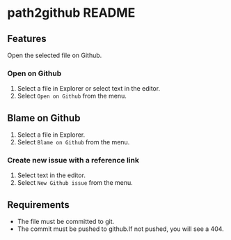 # path2github README

## Features

Open the selected file on Github.

### Open on Github

1. Select a file in Explorer or select text in the editor.
1. Select `Open on Github` from the menu.

## Blame on Github

1. Select a file in Explorer.
1. Select `Blame on Github` from the menu.

### Create new issue with a reference link

1. Select text in the editor.
1. Select `New Github issue` from the menu.

## Requirements

- The file must be committed to git.
- The commit must be pushed to github.If not pushed, you will see a 404.
